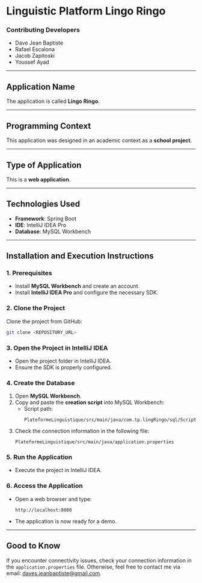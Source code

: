 
# Linguistic Platform Lingo Ringo

### Contributing Developers
- Dave Jean Baptiste
- Rafael Escalona
- Jacob Zapitoski
- Youssef Ayad

---

## Application Name
The application is called **Lingo Ringo**.

---

## Programming Context
This application was designed in an academic context as a **school project**.

---

## Type of Application
This is a **web application**.

---

## Technologies Used
- **Framework**: Spring Boot
- **IDE**: IntelliJ IDEA Pro
- **Database**: MySQL Workbench

---

## Installation and Execution Instructions

### 1. Prerequisites
- Install **MySQL Workbench** and create an account.
- Install **IntelliJ IDEA Pro** and configure the necessary SDK.

### 2. Clone the Project
Clone the project from GitHub:
```bash
git clone <REPOSITORY_URL>
```

### 3. Open the Project in IntelliJ IDEA
- Open the project folder in IntelliJ IDEA.
- Ensure the SDK is properly configured.

### 4. Create the Database
1. Open **MySQL Workbench**.
2. Copy and paste the **creation script** into MySQL Workbench:
   - Script path:
     ```
     PlateformeLinguistique/src/main/java/com.tp.lingRingo/sql/ScripteDB.sql
     ```
3. Check the connection information in the following file:
   ```
   PlateformeLinguistique/src/main/java/application.properties
   ```

### 5. Run the Application
- Execute the project in IntelliJ IDEA.

### 6. Access the Application
- Open a web browser and type:
  ```
  http://localhost:8080
  ```
- The application is now ready for a demo.

---

## Good to Know
If you encounter connectivity issues, check your connection information in the `application.properties` file. Otherwise, feel free to contact me via email: daves.jeanbaptiste@gmail.com.
